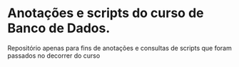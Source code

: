 # Anotações e scripts do curso de Banco de Dados.

<p> Repositório apenas para fins de anotações e consultas de scripts que foram passados no decorrer do curso </p>
